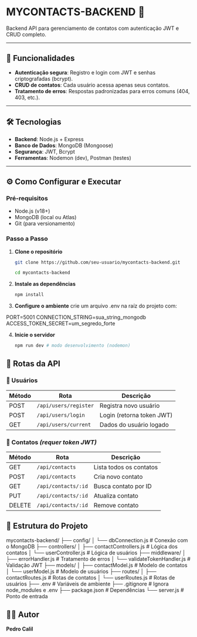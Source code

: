 # MYCONTACTS-BACKEND 🚀  
Backend API para gerenciamento de contatos com autenticação JWT e CRUD completo.  

---

## 🔧 Funcionalidades  
- **Autenticação segura**: Registro e login com JWT e senhas criptografadas (bcrypt).  
- **CRUD de contatos**: Cada usuário acessa apenas seus contatos.  
- **Tratamento de erros**: Respostas padronizadas para erros comuns (404, 403, etc.).  

---

## 🛠️ Tecnologias  
- **Backend**: Node.js + Express  
- **Banco de Dados**: MongoDB (Mongoose)  
- **Segurança**: JWT, Bcrypt  
- **Ferramentas**: Nodemon (dev), Postman (testes)  

---

## ⚙️ Como Configurar e Executar  

### Pré-requisitos  
- Node.js (v18+)  
- MongoDB (local ou Atlas)  
- Git (para versionamento)  

### Passo a Passo  

1. **Clone o repositório**  
   ```bash
   git clone https://github.com/seu-usuario/mycontacts-backend.git
   
   cd mycontacts-backend
   
2. **Instale as dependências**
   ```bash
   npm install

3. **Configure o ambiente**
   crie um arquivo .env na raíz do projeto com:
   
  PORT=5001
  CONNECTION_STRING=sua_string_mongodb
  ACCESS_TOKEN_SECRET=um_segredo_forte

4. **Inicie o servidor**
   ```bash
   npm run dev # modo desenvolvimento (nodemon)

## 📌 Rotas da API

### 👤 Usuários
| Método | Rota                   | Descrição                     |
|--------|------------------------|-------------------------------|
| POST   | `/api/users/register`  | Registra novo usuário         |
| POST   | `/api/users/login`     | Login (retorna token JWT)     |
| GET    | `/api/users/current`   | Dados do usuário logado       |

### 📒 Contatos *(requer token JWT)*
| Método | Rota                   | Descrição                     |
|--------|------------------------|-------------------------------|
| GET    | `/api/contacts`        | Lista todos os contatos       |
| POST   | `/api/contacts`        | Cria novo contato             |
| GET    | `/api/contacts/:id`    | Busca contato por ID          |
| PUT    | `/api/contacts/:id`    | Atualiza contato              |
| DELETE | `/api/contacts/:id`    | Remove contato                |


## 📂 Estrutura do Projeto
mycontacts-backend/
├── config/
│ └── dbConnection.js # Conexão com o MongoDB
├── controllers/
│ ├── contactControllers.js # Lógica dos contatos
│ └── userController.js # Lógica de usuários
├── middleware/
│ ├── errorHandler.js # Tratamento de erros
│ └── validateTokenHandler.js # Validação JWT
├── models/
│ ├── contactModel.js # Modelo de contatos
│ └── userModel.js # Modelo de usuários
├── routes/
│ ├── contactRoutes.js # Rotas de contatos
│ └── userRoutes.js # Rotas de usuários
├── .env # Variáveis de ambiente
├── .gitignore # Ignora node_modules e .env
├── package.json # Dependências
└── server.js # Ponto de entrada

## 👨‍💻 Autor

**Pedro Calil**

   
